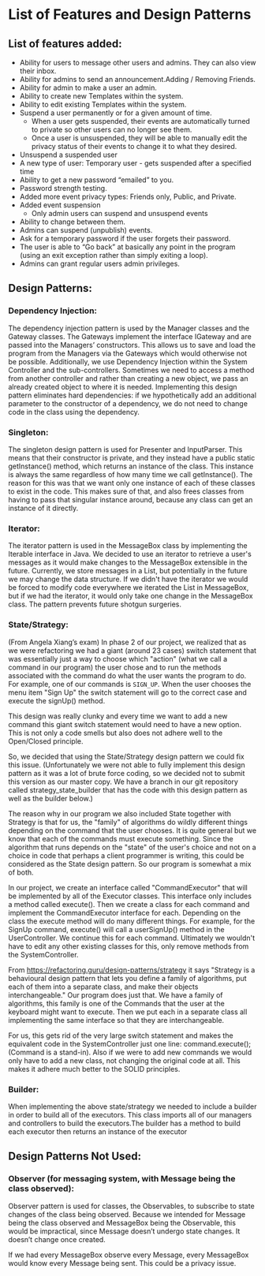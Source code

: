 # List of Features and Design Patterns

## List of features added:

- Ability for users to message other users and admins. They can also view their inbox.
- Ability for admins to send an announcement.Adding / Removing Friends.
- Ability for admin to make a user an admin.
- Ability to create new Templates within the system.
- Ability to edit existing Templates within the system.
- Suspend a user permanently or for a given amount of time.
    - When a user gets suspended, their events are automatically turned to private so other users can no longer see them.
    - Once a user is unsuspended, they will be able to manually edit the privacy status of their events to change it to what they desired.
- Unsuspend a suspended user
- A new type of user: Temporary user - gets suspended after a specified time
- Ability to get a new password “emailed” to you.
- Password strength testing.
- Added more event privacy types: Friends only, Public, and Private.
- Added event suspension
    - Only admin users can suspend and unsuspend events
- Ability to change between them.
- Admins can suspend (unpublish) events.
- Ask for a temporary password if the user forgets their password.
- The user is able to “Go back” at basically any point in the program (using an exit exception rather than simply exiting a loop).
- Admins can grant regular users admin privileges.

## Design Patterns:

### Dependency Injection:

The dependency injection pattern is used by the Manager classes and the Gateway classes. The Gateways implement the interface IGateway and are passed into the Managers’ constructors. This allows us to save and load the program from the Managers via the Gateways which would otherwise not be possible. Additionally, we use Dependency Injection within the System Controller and the sub-controllers. Sometimes we need to access a method from another controller and rather than creating a new object, we pass an already created object to where it is needed. Implementing this design pattern eliminates hard dependencies: if we hypothetically add an additional parameter to the constructor of a dependency, we do not need to change code in the class using the dependency.

### Singleton:

The singleton design pattern is used for Presenter and InputParser. This means that their constructor is private, and they instead have a public static getInstance() method, which returns an instance of the class. This instance is always the same regardless of how many time we call getInstance(). The reason for this was that we want only one instance of each of these classes to exist in the code. This makes sure of that, and also frees classes from having to pass that singular instance around, because any class can get an instance of it directly.

### Iterator:

The iterator pattern is used in the MessageBox class by implementing the Iterable interface in Java. We decided to use an iterator to retrieve a user's messages as it would make changes to the MessageBox extensible in the future. Currently, we store messages in a List, but potentially in the future we may change the data structure. If we didn't have the iterator we would be forced to modify code everywhere we iterated the List in MessageBox, but if we had the iterator, it would only take one change in the MessageBox class. The pattern prevents future shotgun surgeries.

### State/Strategy:

(From Angela Xiang’s exam)
In phase 2 of our project, we realized that as we were refactoring we had a giant (around 23 cases) switch statement that was essentially just a way to choose which "action" (what we call a command in our program) the user chose and to run the methods associated with the command do what the user wants the program to do. For example, one of our commands is `SIGN_UP`. When the user chooses the menu item "Sign Up" the switch statement will go to the correct case and execute the signUp() method.

This design was really clunky and every time we want to add a new command this giant switch statement would need to have a new option. This is not only a code smells but also does not adhere well to the Open/Closed principle.

So, we decided that using the State/Strategy design pattern we could fix this issue. (Unfortunately we were not able to fully implement this design pattern as it was a lot of brute force coding, so we decided not to submit this version as our master copy. We have a branch in our git repository called strategy_state_builder that has the code with this design pattern as well as the builder below.)

The reason why in our program we also included State together with Strategy is that for us, the "family" of algorithms do wildly different things depending on the command that the user chooses. It is quite general but we know that each of the commands must execute something. Since the algorithm that runs depends on the "state" of the user's choice and not on a choice in code that perhaps a client programmer is writing, this could be considered as the State design pattern. So our program is somewhat a mix of both.

In our project, we create an interface called "CommandExecutor" that will be implemented by all of the Executor classes. This interface only includes a method called execute(). Then we create a class for each command and implement the CommandExecutor interface for each. Depending on the class the execute method will do many different things. For example, for the SignUp command, execute() will call a userSignUp() method in the UserController. We continue this for each command. Ultimately we wouldn't have to edit any other existing classes for this, only remove methods from the SystemController.

From https://refactoring.guru/design-patterns/strategy it says "Strategy is a behavioural design pattern that lets you define a family of algorithms, put each of them into a separate class, and make their objects interchangeable." Our program does just that. We have a family of algorithms, this family is one of the Commands that the user at the keyboard might want to execute. Then we put each in a separate class all implementing the same interface so that they are interchangeable.

For us, this gets rid of the very large switch statement and makes the equivalent code in the SystemController just one line: command.execute(); (Command is a stand-in). Also if we were to add new commands we would only have to add a new class, not changing the original code at all. This makes it adhere much better to the SOLID principles.

### Builder:

When implementing the above state/strategy we needed to include a builder in order to build all of the executors. This class imports all of our managers and controllers to build the executors.The builder has a method to build each executor then returns an instance of the executor

## Design Patterns Not Used:

### Observer (for messaging system, with Message being the class observed):

Observer pattern is used for classes, the Observables, to subscribe to state changes of the class being observed. Because we intended for Message being the class observed and MessageBox being the Observable, this would be impractical, since Message doesn’t undergo state changes. It doesn’t change once created.

If we had every MessageBox observe every Message, every MessageBox would know every Message being sent. This could be a privacy issue.